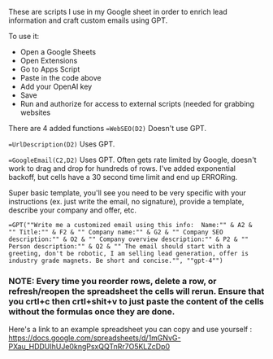 These are scripts I use in my Google sheet in order to enrich lead information and craft custom emails using GPT.

To use it:
- Open a Google Sheets
- Open Extensions
- Go to Apps Script
- Paste in the code above
- Add your OpenAI key
- Save
- Run and authorize for access to external scripts (needed for grabbing websites

There are 4 added functions
`=WebSEO(D2)`
Doesn't use GPT.

`=UrlDescription(D2)`
Uses GPT.

`=GoogleEmail(C2,D2)`
Uses GPT. Often gets rate limited by Google, doesn't work to drag and drop for hundreds of rows. I've added exponential backoff, but cells have a 30 second time limit and end up ERRORing. 

Super basic template, you'll see you need to be very specific with your instructions (ex. just write the email, no signature), provide a template, describe your company and offer, etc.

`=GPT(""Write me a customized email using this info: 
Name:"" & A2 & 
""
Title:"" & F2 &
""
Company name:"" & G2 &
""
Company SEO description:"" & O2 &
""
Company overview description:"" & P2 &
""
Person description:"" & Q2 &
""
The email should start with a greeting, don't be robotic, I am selling lead generation, offer is industry grade magnets. Be short and concise."", ""gpt-4"")`

### NOTE: Every time you reorder rows, delete a row, or refresh/reopen the spreadsheet the cells will rerun. Ensure that you crtl+c then crtl+shit+v to just paste the content of the cells without the formulas once they are done.

Here's a link to an example spreadsheet you can copy and use yourself : https://docs.google.com/spreadsheets/d/1mGNvG-PXau_HDDUIhUJe0kngPsxQQTnRr7O5KLZcDp0
